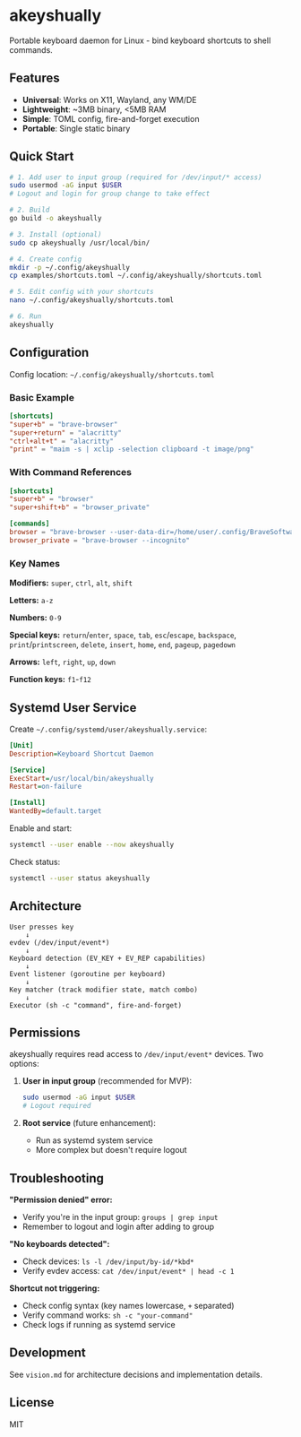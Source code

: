 # akeyshually

Portable keyboard daemon for Linux - bind keyboard shortcuts to shell commands.

## Features

- **Universal**: Works on X11, Wayland, any WM/DE
- **Lightweight**: ~3MB binary, <5MB RAM
- **Simple**: TOML config, fire-and-forget execution
- **Portable**: Single static binary

## Quick Start

```bash
# 1. Add user to input group (required for /dev/input/* access)
sudo usermod -aG input $USER
# Logout and login for group change to take effect

# 2. Build
go build -o akeyshually

# 3. Install (optional)
sudo cp akeyshually /usr/local/bin/

# 4. Create config
mkdir -p ~/.config/akeyshually
cp examples/shortcuts.toml ~/.config/akeyshually/shortcuts.toml

# 5. Edit config with your shortcuts
nano ~/.config/akeyshually/shortcuts.toml

# 6. Run
akeyshually
```

## Configuration

Config location: `~/.config/akeyshually/shortcuts.toml`

### Basic Example

```toml
[shortcuts]
"super+b" = "brave-browser"
"super+return" = "alacritty"
"ctrl+alt+t" = "alacritty"
"print" = "maim -s | xclip -selection clipboard -t image/png"
```

### With Command References

```toml
[shortcuts]
"super+b" = "browser"
"super+shift+b" = "browser_private"

[commands]
browser = "brave-browser --user-data-dir=/home/user/.config/BraveSoftware/default"
browser_private = "brave-browser --incognito"
```

### Key Names

**Modifiers:** `super`, `ctrl`, `alt`, `shift`

**Letters:** `a-z`

**Numbers:** `0-9`

**Special keys:** `return`/`enter`, `space`, `tab`, `esc`/`escape`, `backspace`, `print`/`printscreen`, `delete`, `insert`, `home`, `end`, `pageup`, `pagedown`

**Arrows:** `left`, `right`, `up`, `down`

**Function keys:** `f1`-`f12`

## Systemd User Service

Create `~/.config/systemd/user/akeyshually.service`:

```ini
[Unit]
Description=Keyboard Shortcut Daemon

[Service]
ExecStart=/usr/local/bin/akeyshually
Restart=on-failure

[Install]
WantedBy=default.target
```

Enable and start:

```bash
systemctl --user enable --now akeyshually
```

Check status:

```bash
systemctl --user status akeyshually
```

## Architecture

```
User presses key
    ↓
evdev (/dev/input/event*)
    ↓
Keyboard detection (EV_KEY + EV_REP capabilities)
    ↓
Event listener (goroutine per keyboard)
    ↓
Key matcher (track modifier state, match combo)
    ↓
Executor (sh -c "command", fire-and-forget)
```

## Permissions

akeyshually requires read access to `/dev/input/event*` devices. Two options:

1. **User in input group** (recommended for MVP):
   ```bash
   sudo usermod -aG input $USER
   # Logout required
   ```

2. **Root service** (future enhancement):
   - Run as systemd system service
   - More complex but doesn't require logout

## Troubleshooting

**"Permission denied" error:**
- Verify you're in the input group: `groups | grep input`
- Remember to logout and login after adding to group

**"No keyboards detected":**
- Check devices: `ls -l /dev/input/by-id/*kbd*`
- Verify evdev access: `cat /dev/input/event* | head -c 1`

**Shortcut not triggering:**
- Check config syntax (key names lowercase, `+` separated)
- Verify command works: `sh -c "your-command"`
- Check logs if running as systemd service

## Development

See `vision.md` for architecture decisions and implementation details.

## License

MIT
